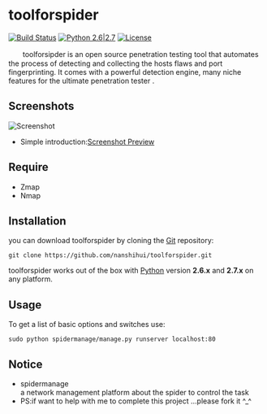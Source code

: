 # toolforspider

[![Build Status](http://nanshihui.github.io/public/status.svg)](http://nanshihui.github.io/2016/01/21/ToolForSpider%E7%AE%80%E4%BB%8B/) [![Python 2.6|2.7](http://nanshihui.github.io/public/python.svg)](https://www.python.org/) [![License](http://nanshihui.github.io/public/license.svg)](http://nanshihui.github.io/2016/01/21/ToolForSpider%E7%AE%80%E4%BB%8B/) 

　　toolforsipder is an open source penetration testing tool that automates the process of detecting and collecting the hosts flaws and port fingerprinting. It comes with a powerful detection engine, many niche features for the ultimate penetration tester .

Screenshots
----

![Screenshot](http://nanshihui.github.io/public/rsync.png)

* Simple introduction:[Screenshot Preview](http://nanshihui.github.io/2016/01/21/ToolForSpider%E7%AE%80%E4%BB%8B/)

Require
----
* Zmap
* Nmap

Installation
----

you can download toolforspider by cloning the [Git](https://github.com/nanshihui/toolforspider) repository:

    git clone https://github.com/nanshihui/toolforspider.git

toolforspider works out of the box with [Python](http://www.python.org/download/) version **2.6.x** and **2.7.x** on any platform.

Usage
----

To get a list of basic options and switches use:

    sudo python spidermanage/manage.py runserver localhost:80
    
Notice
----
* spidermanage     
a network management platform about the spider to control the task 
* PS:if want to help with me to complete this project ...please fork it ^_^  






